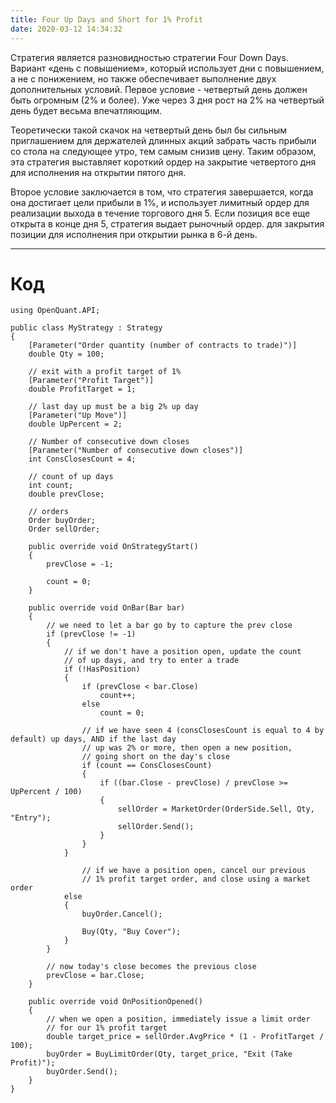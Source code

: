 ```yaml
---
title: Four Up Days and Short for 1% Profit
date: 2020-03-12 14:34:32
---
```

Cтратегия является разновидностью стратегии Four Down Days. 
Вариант «день с повышением», который использует дни с повышением, а не с понижением, но также обеспечивает выполнение двух дополнительных условий.
Первое условие - четвертый день должен быть огромным (2% и более). Уже через 3 дня рост на 2% на четвертый день будет весьма впечатляющим.

Теоретически такой скачок на четвертый день был бы сильным приглашением для держателей длинных акций забрать часть прибыли со стола на следующее утро, 
тем самым снизив цену. Таким образом, эта стратегия выставляет короткий ордер на закрытие четвертого дня для исполнения на открытии пятого дня.

Второе условие заключается в том, что стратегия завершается, когда она достигает цели прибыли в 1%, и использует лимитный ордер для реализации выхода в течение торгового дня 5.
Если позиция все еще открыта в конце дня 5, стратегия выдает рыночный ордер. для закрытия позиции для исполнения при открытии рынка в 6-й день.

---

# Код

```
using OpenQuant.API;

public class MyStrategy : Strategy
{
	[Parameter("Order quantity (number of contracts to trade)")]
	double Qty = 100;
	
	// exit with a profit target of 1%
	[Parameter("Profit Target")]
	double ProfitTarget = 1;
	
	// last day up must be a big 2% up day
	[Parameter("Up Move")]
	double UpPercent = 2;
	
	// Number of consecutive down closes
	[Parameter("Number of consecutive down closes")]
	int ConsClosesCount = 4;
	
	// count of up days
	int count;
	double prevClose;

	// orders
	Order buyOrder;
	Order sellOrder;
	
	public override void OnStrategyStart()
	{
		prevClose = -1;

		count = 0;
	}

	public override void OnBar(Bar bar)
	{
		// we need to let a bar go by to capture the prev close
		if (prevClose != -1)
		{
			// if we don't have a position open, update the count
			// of up days, and try to enter a trade
			if (!HasPosition)
			{
				if (prevClose < bar.Close)
					count++;
				else
					count = 0;

				// if we have seen 4 (consClosesCount is equal to 4 by default) up days, AND if the last day 
				// up was 2% or more, then open a new position, 
				// going short on the day's close
				if (count == ConsClosesCount)
				{
					if ((bar.Close - prevClose) / prevClose >= UpPercent / 100)
					{
						sellOrder = MarketOrder(OrderSide.Sell, Qty, "Entry");						
						sellOrder.Send();
					}
				}
			}

				// if we have a position open, cancel our previous 
				// 1% profit target order, and close using a market order
			else
			{
				buyOrder.Cancel();

				Buy(Qty, "Buy Cover");				
			}
		}

		// now today's close becomes the previous close
		prevClose = bar.Close;
	}

	public override void OnPositionOpened()
	{
		// when we open a position, immediately issue a limit order 
		// for our 1% profit target
		double target_price = sellOrder.AvgPrice * (1 - ProfitTarget / 100);
		buyOrder = BuyLimitOrder(Qty, target_price, "Exit (Take Profit)");
		buyOrder.Send();
	}
}

```
